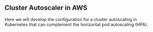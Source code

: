 ## Cluster Autoscaler in AWS

Here we will develop the configuration for a cluster autoscaling in Kubernetes that can complement the horizontal pod autoscaling (HPA).
